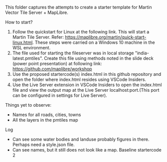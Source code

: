This folder captures the attempts to create a starter template for Martin Vector Tile Server + MapLibre.


How to start?
1) Follow the quickstart for Linux at the following link. This will start a Martin Tile Server. Refer: https://maplibre.org/martin/quick-start-linux.html. These steps were carried on a Windows 10 machine in the WSL environment.
2) The file used for starting the fileserver was in local storage "india-latest.pmtiles". Create this file using methods noted in the slide deck (power point presentation) at following link: https://github.com/maplibre/workshop
3) Use the proposed startercode(s) index.html in this github repository and open the folder where index.html resides using VSCode Insiders.
4) Use the Live Server extension in VSCode Insiders to open the index.html file and view the output map at the Live Server localhost:port.(This port can be configured in settings for Live Server).

Things yet to observe:
- Names for all roads, cities, towns
- All the layers in the pmtiles map

Log
- Can see some water bodies and landuse probably figures in there. Perhaps need a style.json file.
- Can see names, but it still does not look  like a map. Baseline startercode 2
